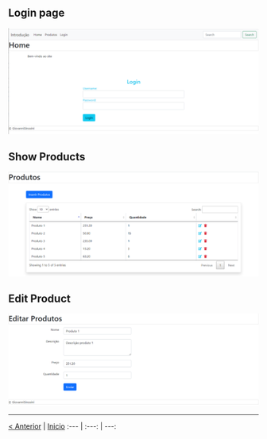 ## Login page
![](images/login.png)

## Show Products
![](images/products.png)

## Edit Product
![](images/editProducts.png)


---
[< Anterior](../README.md) | [Inicio](https://github.com/GiovanniSinosini/php_laravel_GestaoProdutos)
:--- | :---: | ---: 